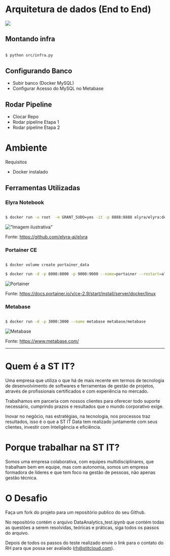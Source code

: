 # Arquitetura de dados (End to End)
![](https://raw.githubusercontent.com/juanengml/talent-data-analyst-lv4/main/Arquitetura%20de%20Dados.png)

## Montando infra 
``` bash

$ python src/infra.py 

```
## Configurando Banco

  - Subir banco (Docker MySQL) 
  - Configurar Acesso do MySQL no Metabase 
  
## Rodar Pipeline
  - Clocar Repo 
  - Rodar pipeline Etapa 1
  - Rodar pipeline Etapa 2

# Ambiente 

Requisitos

- Docker instalado


## Ferramentas Utilizadas 

### Elyra Notebook 

``` bash

$ docker run -u root  -e GRANT_SUDO=yes -it -p 8888:8888 elyra/elyra:dev jupyter lab --debug --allow-root

```
!["Imagem ilustrativa"](elyra-pipelines.gif)

Fonte: https://github.com/elyra-ai/elyra

### Portainer CE


``` bash

$ docker volume create portainer_data

$ docker run -d -p 8000:8000 -p 9000:9000 --name=portainer --restart=always -v /var/run/docker.sock:/var/run/docker.sock -v portainer_data:/data portainer/portainer-ce

```
![Portainer](https://media-exp1.licdn.com/dms/image/C5112AQFrlut0AkEykw/article-inline_image-shrink_1000_1488/0/1541068458082?e=1642032000&v=beta&t=qQnplESdqvDpNccgiCBFI6ueUU8Zq4PPfiaWKxkBMXM)

Fonte: https://docs.portainer.io/v/ce-2.9/start/install/server/docker/linux


### Metabase


``` bash

$ docker run -d -p 3000:3000 --name metabase metabase/metabase


```
![Metabase](https://www.metabase.com/images/posts/metabase-0.40/editing-dashboard.gif)

Fonte: https://www.metabase.com/




---

# Quem é a ST IT?

Uma empresa que utiliza o que há de mais recente em termos de tecnologia de desenvolvimento de softwares e ferramentas de gestão de projetos, através de profissionais certificados e com experiência no mercado.

Trabalhamos em parceria com nossos clientes para oferecer todo suporte necessário, cumprindo prazos e resultados que o mundo corporativo exige.

Inovar no negócio, nas estratégias, na tecnologia, nos processos traz resultados, isso é o que a ST IT Data tem realizado juntamente com seus clientes, investir com Inteligência e eficiência.




# Porque trabalhar na ST IT?

Somos uma empresa colaborativa, com equipes multidisciplinares, que trabalham bem em equipe, mas com autonomia, somos um empresa formadora de líderes e que tem foco na gestão de pessoas, não apenas gestão técnica.


# O Desafio

Faça um fork do projeto para um repositório publico do seu Github.

No repositório contém o arquivo DataAnalytics_test.ipynb que contém todas as questões a serem resolvidas, teóricas e práticas, siga todos os passos do arquivo.

Depois de todos os passos do teste realizado envie o link para o contato do RH para que possa ser avaliado (rh@stitcloud.com).



